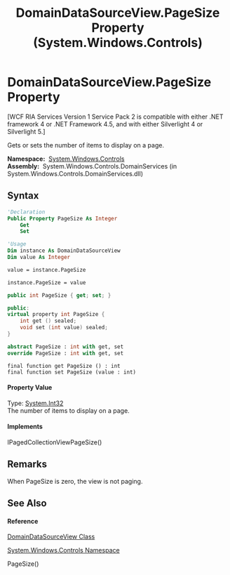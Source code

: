 ﻿---
title: DomainDataSourceView.PageSize Property  (System.Windows.Controls)
TOCTitle: PageSize Property
ms:assetid: P:System.Windows.Controls.DomainDataSourceView.PageSize
ms:mtpsurl: https://msdn.microsoft.com/en-us/library/system.windows.controls.domaindatasourceview.pagesize(v=VS.91)
ms:contentKeyID: 28755225
ms.date: 01/27/2012
mtps_version: v=VS.91
f1_keywords:
- System.Windows.Controls.DomainDataSourceView.PageSize
- System.Windows.Controls.DomainDataSourceView.get_PageSize
- System.Windows.Controls.DomainDataSourceView.set_PageSize
dev_langs:
- CSharp
- JScript
- VB
- FSharp
- c++
api_location:
- System.Windows.Controls.DomainServices.dll
api_name:
- System.Windows.Controls.DomainDataSourceView.get_PageSize
- System.Windows.Controls.DomainDataSourceView.PageSize
- System.Windows.Controls.DomainDataSourceView.set_PageSize
api_type:
- Managed
topic_type:
- apiref
- kbSyntax
product_family_name: VS
ROBOTS: INDEX,FOLLOW
---

# DomainDataSourceView.PageSize Property

\[WCF RIA Services Version 1 Service Pack 2 is compatible with either .NET framework 4 or .NET Framework 4.5, and with either Silverlight 4 or Silverlight 5.\]

Gets or sets the number of items to display on a page.

**Namespace:**  [System.Windows.Controls](ms590941\(v=vs.91\).md)  
**Assembly:**  System.Windows.Controls.DomainServices (in System.Windows.Controls.DomainServices.dll)

## Syntax

``` vb
'Declaration
Public Property PageSize As Integer
    Get
    Set
```

``` vb
'Usage
Dim instance As DomainDataSourceView
Dim value As Integer

value = instance.PageSize

instance.PageSize = value
```

``` csharp
public int PageSize { get; set; }
```

``` c++
public:
virtual property int PageSize {
    int get () sealed;
    void set (int value) sealed;
}
```

``` fsharp
abstract PageSize : int with get, set
override PageSize : int with get, set
```

``` jscript
final function get PageSize () : int
final function set PageSize (value : int)
```

#### Property Value

Type: [System.Int32](https://msdn.microsoft.com/en-us/library/td2s409d)  
The number of items to display on a page.  

#### Implements

IPagedCollectionViewPageSize()  

## Remarks

When PageSize is zero, the view is not paging.

## See Also

#### Reference

[DomainDataSourceView Class](ff422675\(v=vs.91\).md)

[System.Windows.Controls Namespace](ms590941\(v=vs.91\).md)

PageSize()

